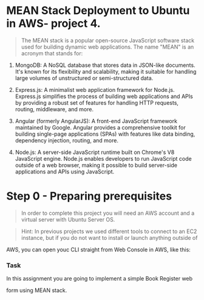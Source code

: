 #  MEAN Stack Deployment to Ubuntu in AWS- project 4. 

> The MEAN stack is a popular open-source JavaScript software stack used for building dynamic web applications. The name "MEAN" is an acronym that stands for:

1. MongoDB: A NoSQL database that stores data in JSON-like documents. It's known for its flexibility and scalability, making it suitable for handling large volumes of unstructured or semi-structured data.

2. Express.js: A minimalist web application framework for Node.js. Express.js simplifies the process of building web applications and APIs by providing a robust set of features for handling HTTP requests, routing, middleware, and more.

3. Angular (formerly AngularJS): A front-end JavaScript framework maintained by Google. Angular provides a comprehensive toolkit for building single-page applications (SPAs) with features like data binding, dependency injection, routing, and more.

4. Node.js: A server-side JavaScript runtime built on Chrome's V8 JavaScript engine. Node.js enables developers to run JavaScript code outside of a web browser, making it possible to build server-side applications and APIs using JavaScript.


# Step 0 - Preparing prerequisites

> In order to complete this project you will need an AWS account and a virtual server with Ubuntu Server OS.



> Hint: In previous projects we used different tools to connect to an EC2
instance, but if you do not want to install or launch anything outside of

AWS, you can open youc CLI straight from Web Console in AWS, like this:


### Task

In this assignment you are going to implement a simple Book Register web

form using MEAN stack.

